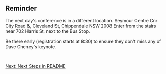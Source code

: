 


## Reminder 

The next day's conference is in a different location.
Seymour Centre
Cnr City Road &, Cleveland St, Chippendale NSW 2008
Enter from the stairs near 702 Harris St, next to the Bus Stop.

Be there early (registration starts at 8:30) to ensure they don't miss any of Dave Cheney's keynote.

<br />

[Next: Next Steps in README](/#next-steps)